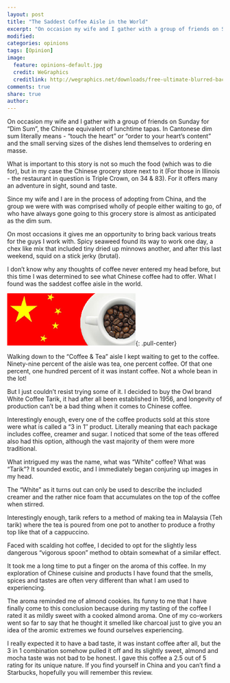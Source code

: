 ```yaml
---
layout: post
title: "The Saddest Coffee Aisle in the World"
excerpt: "On occasion my wife and I gather with a group of friends on Sunday for “Dim Sum”, the Chinese equivalent of lunchtime tapas."
modified: 
categories: opinions
tags: [Opinion]
image:
  feature: opinions-default.jpg
  credit: WeGraphics
  creditlink: http://wegraphics.net/downloads/free-ultimate-blurred-background-pack/
comments: true
share: true
author: 
---
```

On occasion my wife and I gather with a group of friends on Sunday for “Dim Sum”, the Chinese equivalent of lunchtime tapas. In Cantonese dim sum literally means - “touch the heart” or “order to your heart’s content” and the small serving sizes of the dishes lend themselves to ordering en masse.

What is important to this story is not so much the food (which was to die for), but in my case the Chinese grocery store next to it (For those in Illinois - the restaurant in question is Triple Crown, on 34 & 83). For it offers many an adventure in sight, sound and taste.

Since my wife and I are in the process of adopting from China, and the group we were with was comprised wholly of people either waiting to go, of who have always gone going to this grocery store is almost as anticipated as the dim sum.

On most occasions it gives me an opportunity to bring back various treats for the guys I work with. Spicy seaweed found its way to work one day, a chex like mix that included tiny dried up minnows another, and after this last weekend, squid on a stick jerky (brutal).

I don’t know why any thoughts of coffee never entered my head before, but this time I was determined to see what Chinese coffee had to offer. What I found was the saddest coffee aisle in the world.

![Chinese Coffee](/images/chinese-coffee.png){: .pull-center}

Walking down to the “Coffee & Tea” aisle I kept waiting to get to the coffee. Ninety-nine percent of the aisle was tea, one percent coffee. Of that one percent, one hundred percent of it was instant coffee. Not a whole bean in the lot!

But I just couldn’t resist trying some of it. I decided to buy the Owl brand White Coffee Tarik, it had after all been established in 1956, and longevity of production can’t be a bad thing when it comes to Chinese coffee.

Interestingly enough, every one of the coffee products sold at this store were what is called a “3 in 1″ product. Literally meaning that each package includes coffee, creamer and sugar. I noticed that some of the teas offered also had this option, although the vast majority of them were more traditional.

What intrigued my was the name, what was “White” coffee? What was “Tarik”? It sounded exotic, and I immediately began conjuring up images in my head.

The “White” as it turns out can only be used to describe the included creamer and the rather nice foam that accumulates on the top of the coffee when stirred.

Interestingly enough, tarik refers to a method of making tea in Malaysia (Teh tarik) where the tea is poured from one pot to another to produce a frothy top like that of a cappuccino.

Faced with scalding hot coffee, I decided to opt for the slightly less dangerous “vigorous spoon” method to obtain somewhat of a similar effect.

It took me a long time to put a finger on the aroma of this coffee. In my exploration of Chinese cuisine and products I have found that the smells, spices and tastes are often very different than what I am used to experiencing.

The aroma reminded me of almond cookies. Its funny to me that I have finally come to this conclusion because during my tasting of the coffee I rated it as mildly sweet with a cooked almond aroma. One of my co-workers went so far to say that he thought it smelled like charcoal just to give you an idea of the aromic extremes we found ourselves experiencing.

I really expected it to have a bad taste, it was instant coffee after all, but the 3 in 1 combination somehow pulled it off and its slightly sweet, almond and mocha taste was not bad to be honest. I gave this coffee a 2.5 out of 5 rating for its unique nature. If you find yourself in China and you can’t find a Starbucks, hopefully you will remember this review.
